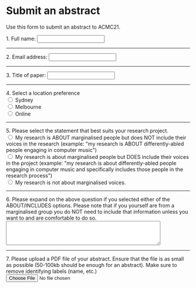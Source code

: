 # Submit an abstract

Use this form to submit an abstract to ACMC21. 

<form name="paper submission" method="POST" data-netlify="true">
    <label for="NAME">1. Full name:</label>
    <input type="text" id="NAME" name="NAME"><br><hr>
    <label for="EMAIL">2. Email address:</label>
    <input type="email" id="EMAIL" name="EMAIL"><br><hr>
    <label for="TITLE">3. Title of paper:</label>
    <input type="text" id="TITLE" name="TITLE"><br><hr>
    <label for="LOCATION">4. Select a location preference</label><br>
    <input type="radio" id="SYDNEY" name="LOCATION" value="Sydney">
    <label for="sydney">Sydney</label><br>
    <input type="radio" id="MELBOURNE" name="LOCATION" value="Melbourne">
    <label for="Melbourne">Melbourne</label><br>
    <input type="radio" id="ONLINE" name="LOCATION" value="Online">
    <label for="Online">Online</label><br><hr>
    <label for="DIVERSITY1">5. Please select the statement that best suits your research project.</label><br>
    <input type="radio" id="about" name="DIVERSITY1" value="d1">
    <label for="about">My research is ABOUT marginalised people but does NOT include their voices in the research (example: "my research is ABOUT differently-abled people engaging in computer music")<br>
    <input type="radio" id="with" name="DIVERSITY1" value="d2">
    <label for="with">My research is about marginalised people but DOES include their voices in the project (example: "my research is about differently-abled people engaging in computer music and specifically includes those people in the research process")<br>
    <input type="radio" id="notapplicable" name="DIVERSITY1" value="d3">
    <label for="notapplicable">My research is not about marginalised voices.</option><br><hr>
    <label for="DIVERSITY2">6. Please expand on the above question if you selected either of the ABOUT/INCLUDES options. Please note that if you yourself are from a marginalised group you do NOT need to include that information unless you want to and are comfortable to do so.</label><br>
    <textarea id="DIVERSITY2" name="DIVERSITY2" rows="4" cols="50"></textarea><br><hr>
    <label for="fileUpload">7. Please upload a PDF file of your abstract. Ensure that the file is as small as possible (50-100kb should be enough for an abstract). Make sure to remove identifying labels (name, etc.)</label><br>
    <input type="file" name="abstract"></input>
</form>
